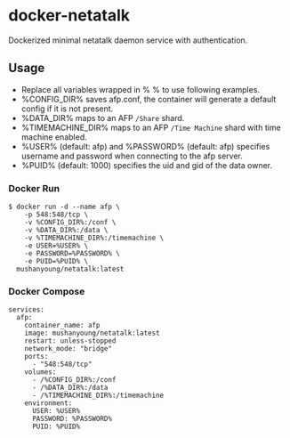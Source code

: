 # docker-netatalk

Dockerized minimal netatalk daemon service with authentication.

## Usage

- Replace all variables wrapped in % % to use following examples.
- %CONFIG_DIR% saves afp.conf, the container will generate a default config if it is not present.
- %DATA_DIR% maps to an AFP `/Share` shard.
- %TIMEMACHINE_DIR% maps to an AFP `/Time Machine` shard with time machine enabled.
- %USER% (default: afp) and %PASSWORD% (default: afp) specifies username and password when connecting to the afp server.
- %PUID% (default: 1000) specifies the uid and gid of the data owner.

### Docker Run

```
$ docker run -d --name afp \
    -p 548:548/tcp \
    -v %CONFIG_DIR%:/conf \
    -v %DATA_DIR%:/data \
    -v %TIMEMACHINE_DIR%:/timemachine \
    -e USER=%USER% \
    -e PASSWORD=%PASSWORD% \
    -e PUID=%PUID% \
  mushanyoung/netatalk:latest
```

### Docker Compose

```
services:
  afp:
    container_name: afp
    image: mushanyoung/netatalk:latest
    restart: unless-stopped
    network_mode: "bridge"
    ports:
      - "548:548/tcp"
    volumes:
      - /%CONFIG_DIR%:/conf
      - /%DATA_DIR%:/data
      - /%TIMEMACHINE_DIR%:/timemachine
    environment:
      USER: %USER%
      PASSWORD: %PASSWORD%
      PUID: %PUID%
```

